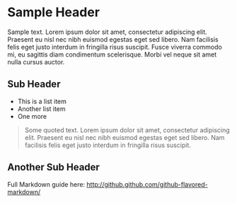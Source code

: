 # Sample Header #

Sample text. Lorem ipsum dolor sit amet, consectetur adipiscing elit. Praesent eu nisl nec nibh euismod egestas eget sed libero. Nam facilisis felis eget justo interdum in fringilla risus suscipit. Fusce viverra commodo mi, eu sagittis diam condimentum scelerisque. Morbi vel neque sit amet nulla cursus auctor.

## Sub Header ##

- This is a list item
- Another list item
- One more

> Some quoted text. Lorem ipsum dolor sit amet, consectetur adipiscing elit. Praesent eu nisl nec nibh euismod egestas eget sed libero. Nam facilisis felis eget justo interdum in fringilla risus suscipit.

## Another Sub Header ##

Full Markdown guide here: <http://github.github.com/github-flavored-markdown/>